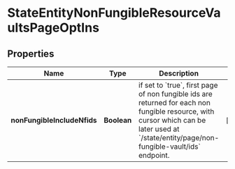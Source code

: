 

# StateEntityNonFungibleResourceVaultsPageOptIns


## Properties

| Name | Type | Description | Notes |
|------------ | ------------- | ------------- | -------------|
|**nonFungibleIncludeNfids** | **Boolean** | if set to &#x60;true&#x60;, first page of non fungible ids are returned for each non fungible resource, with cursor which can be later used at &#x60;/state/entity/page/non-fungible-vault/ids&#x60; endpoint. |  [optional] |



